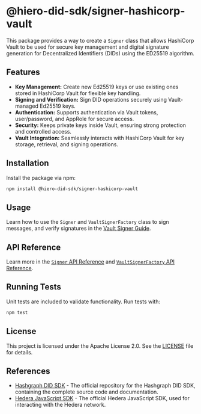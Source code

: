 # @hiero-did-sdk/signer-hashicorp-vault

This package provides a way to create a `Signer` class that allows HashiCorp Vault to be used for secure key management and digital signature generation for Decentralized Identifiers (DIDs) using the ED25519 algorithm.

## Features

- **Key Management:** Create new Ed25519 keys or use existing ones stored in HashiCorp Vault for flexible key handling.
- **Signing and Verification:** Sign DID operations securely using Vault-managed Ed25519 keys.
- **Authentication:** Supports authentication via Vault tokens, user/password, and AppRole for secure access.
- **Security:** Keeps private keys inside Vault, ensuring strong protection and controlled access.
- **Vault Integration:** Seamlessly interacts with HashiCorp Vault for key storage, retrieval, and signing operations.

## Installation

Install the package via npm:

```bash
npm install @hiero-did-sdk/signer-hashicorp-vault
```

## Usage

Learn how to use the `Signer` and `VaultSignerFactory` class to sign messages, and verify signatures in the [Vault Signer Guide](https://github.com/DSRCorporation/hiero-did-sdk-js/documentation/0.0.2-alpha/04-implementation/components/hashicorp-vault-signer-guide.html).

## API Reference

Learn more in the [`Signer` API Reference](https://github.com/DSRCorporation/hiero-did-sdk-js/documentation/0.0.2-alpha/04-implementation/components/hashicorp-vault-signer-api.html) and [`VaultSignerFactory` API Reference](https://github.com/DSRCorporation/hiero-did-sdk-js/documentation/0.0.2-alpha/04-implementation/components/hashicorp-vault-signer-factory-api.html).

## Running Tests

Unit tests are included to validate functionality. Run tests with:

```bash
npm test
```

## License

This project is licensed under the Apache License 2.0. See the [LICENSE](LICENSE) file for details.

## References

- [Hashgraph DID SDK](https://github.com/DSRCorporation/hiero-did-sdk-js) - The official repository for the Hashgraph DID SDK, containing the complete source code and documentation.
- [Hedera JavaScript SDK](https://github.com/hashgraph/hedera-sdk-js) - The official Hedera JavaScript SDK, used for interacting with the Hedera network.
